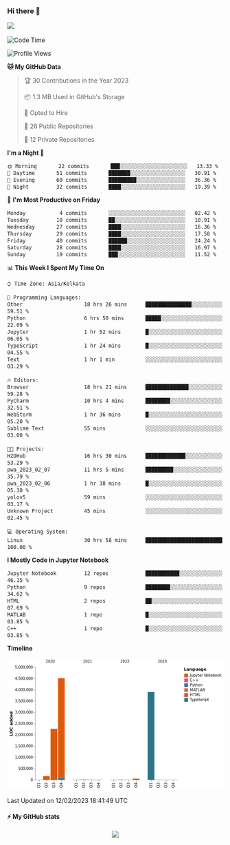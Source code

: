 ### Hi there 👋
![](https://komarev.com/ghpvc/?username=DhruvAwasthi&style=flat&label=Visitors)
<!--START_SECTION:waka-->
![Code Time](http://img.shields.io/badge/Code%20Time-167%20hrs%2022%20mins-blue)

![Profile Views](http://img.shields.io/badge/Profile%20Views-8-blue)

**🐱 My GitHub Data** 

> 🏆 30 Contributions in the Year 2023
 > 
> 📦 1.3 MB Used in GitHub's Storage 
 > 
> 💼 Opted to Hire
 > 
> 📜 26 Public Repositories 
 > 
> 🔑 12 Private Repositories  
 > 
**I'm a Night 🦉** 

```text
🌞 Morning       22 commits       ███░░░░░░░░░░░░░░░░░░░░░░   13.33 % 
🌆 Daytime       51 commits       ███████░░░░░░░░░░░░░░░░░░   30.91 % 
🌃 Evening       60 commits       █████████░░░░░░░░░░░░░░░░   36.36 % 
🌙 Night         32 commits       ████░░░░░░░░░░░░░░░░░░░░░   19.39 % 

```
📅 **I'm Most Productive on Friday** 

```text
Monday           4 commits       ░░░░░░░░░░░░░░░░░░░░░░░░░   02.42 % 
Tuesday         18 commits       ██░░░░░░░░░░░░░░░░░░░░░░░   10.91 % 
Wednesday       27 commits       ████░░░░░░░░░░░░░░░░░░░░░   16.36 % 
Thursday        29 commits       ████░░░░░░░░░░░░░░░░░░░░░   17.58 % 
Friday          40 commits       ██████░░░░░░░░░░░░░░░░░░░   24.24 % 
Saturday        28 commits       ████░░░░░░░░░░░░░░░░░░░░░   16.97 % 
Sunday          19 commits       ███░░░░░░░░░░░░░░░░░░░░░░   11.52 % 

```


📊 **This Week I Spent My Time On** 

```text
⌚︎ Time Zone: Asia/Kolkata

💬 Programming Languages: 
Other                    18 hrs 26 mins      ███████████████░░░░░░░░░░   59.51 % 
Python                   6 hrs 50 mins       █████░░░░░░░░░░░░░░░░░░░░   22.09 % 
Jupyter                  1 hr 52 mins        █░░░░░░░░░░░░░░░░░░░░░░░░   06.05 % 
TypeScript               1 hr 24 mins        █░░░░░░░░░░░░░░░░░░░░░░░░   04.55 % 
Text                     1 hr 1 min          ░░░░░░░░░░░░░░░░░░░░░░░░░   03.29 % 

🔥 Editors: 
Browser                  18 hrs 21 mins      ██████████████░░░░░░░░░░░   59.28 % 
PyCharm                  10 hrs 4 mins       ████████░░░░░░░░░░░░░░░░░   32.51 % 
WebStorm                 1 hr 36 mins        █░░░░░░░░░░░░░░░░░░░░░░░░   05.20 % 
Sublime Text             55 mins             ░░░░░░░░░░░░░░░░░░░░░░░░░   03.00 % 

🐱‍💻 Projects: 
H2OHub                   16 hrs 30 mins      █████████████░░░░░░░░░░░░   53.29 % 
pwa_2023_02_07           11 hrs 5 mins       █████████░░░░░░░░░░░░░░░░   35.79 % 
pwa_2023_02_06           1 hr 38 mins        █░░░░░░░░░░░░░░░░░░░░░░░░   05.30 % 
yolov5                   59 mins             ░░░░░░░░░░░░░░░░░░░░░░░░░   03.17 % 
Unknown Project          45 mins             ░░░░░░░░░░░░░░░░░░░░░░░░░   02.45 % 

💻 Operating System: 
Linux                    30 hrs 58 mins      █████████████████████████   100.00 % 

```

**I Mostly Code in Jupyter Notebook** 

```text
Jupyter Notebook         12 repos            ███████████░░░░░░░░░░░░░░   46.15 % 
Python                   9 repos             ████████░░░░░░░░░░░░░░░░░   34.62 % 
HTML                     2 repos             ██░░░░░░░░░░░░░░░░░░░░░░░   07.69 % 
MATLAB                   1 repo              █░░░░░░░░░░░░░░░░░░░░░░░░   03.85 % 
C++                      1 repo              █░░░░░░░░░░░░░░░░░░░░░░░░   03.85 % 

```


**Timeline**

![Chart not found](https://raw.githubusercontent.com/DhruvAwasthi/DhruvAwasthi/main/charts/bar_graph.png) 


 Last Updated on 12/02/2023 18:41:49 UTC
<!--END_SECTION:waka-->

<!-- #### :zap: Top langauges
<p align="center"><img src="https://github-readme-stats.vercel.app/api/top-langs/?username=DhruvAwasthi&layout=compact&hide=jupyter%20notebook"/>
 -->

#### :zap: My GitHub stats  
<p align="center"> <img src="https://github-readme-stats-git-masterrstaa-rickstaa.vercel.app/api?username=DhruvAwasthi&&count_private=true&show_icons=true)"/>


<!--
**DhruvAwasthi/DhruvAwasthi** is a ✨ _special_ ✨ repository because its `README.md` (this file) appears on your GitHub profile.

Here are some ideas to get you started:

- 🔭 I’m currently working on natural language processing, and computer vision.
- 🌱 I’m currently learning 
- 👯 I’m looking to collaborate on ...
- 🤔 I’m looking for help with ...
- 💬 Ask me about ...
- 📫 How to reach me: ...
- 😄 Pronouns: ...
- ⚡ Fun fact: ...
-->
